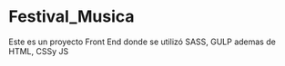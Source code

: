 # Festival_Musica
Este es un proyecto Front End donde se utilizó SASS, GULP ademas de HTML, CSSy JS
